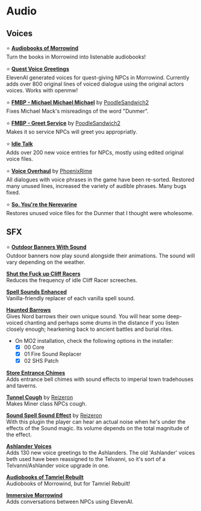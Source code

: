 # Audio

## Voices

⭐ [**Audiobooks of Morrowind**](https://www.nexusmods.com/morrowind/mods/52458)\
 Turn the books in Morrowind into listenable audiobooks!

⭐ [**Quest Voice Greetings**](https://www.nexusmods.com/morrowind/mods/52273)\
 ElevenAI generated voices for quest-giving NPCs in Morrowind. Currently adds over 800 original lines of voiced dialogue using the original actors voices. Works with openmw!

⭐ [**FMBP - Michael Michael Michael**](https://www.nexusmods.com/morrowind/mods/48598) by [PoodleSandwich2](https://www.nexusmods.com/morrowind/users/45710542)\
Fixes Michael Mack's misreadings of the word "Dunmer".

⭐ [**FMBP - Greet Service**](https://www.nexusmods.com/morrowind/mods/50937) by [PoodleSandwich2](https://www.nexusmods.com/morrowind/users/45710542)\
Makes it so service NPCs will greet you appropriatly.

⭐ [**Idle Talk**](https://www.nexusmods.com/morrowind/mods/46948)\
Adds over 200 new voice entries for NPCs, mostly using edited original voice files.

⭐ [**Voice Overhaul**](https://www.nexusmods.com/morrowind/mods/51215) by [PhoenixRime](https://www.nexusmods.com/morrowind/users/2250219)\
All dialogues with voice phrases in the game have been re-sorted. Restored many unused lines, increased the variety of audible phrases. Many bugs fixed.

⭐ [**So. You're the Nerevarine**](https://www.nexusmods.com/morrowind/mods/46896)\
Restores unused voice files for the Dunmer that I thought were wholesome.

## SFX

⭐ [**Outdoor Banners With Sound**](https://www.nexusmods.com/morrowind/mods/47068)\
Outdoor banners now play sound alongside their animations. The sound will vary depending on the weather.

[**Shut the Fuck up Cliff Racers**](https://www.nexusmods.com/morrowind/mods/46588)\
Reduces the frequency of idle Cliff Racer screeches.

[**Spell Sounds Enhanced**](https://www.nexusmods.com/morrowind/mods/46338)\
Vanilla-friendly replacer of each vanilla spell sound.

[**Haunted Barrows**](https://www.nexusmods.com/morrowind/mods/46826)\
Gives Nord barrows their own unique sound. You will hear some deep-voiced chanting and perhaps some drums in the distance if you listen closely enough; hearkening back to ancient battles and burial rites.

* On MO2 installation, check the following options in the installer:
  * [x] 00 Core
  * [x] 01 Fire Sound Replacer
  * [x] 02 SHS Patch

[**Store Entrance Chimes**](https://www.nexusmods.com/morrowind/mods/44586)\
Adds entrance bell chimes with sound effects to imperial town tradehouses and taverns.

[**Tunnel Cough**](https://www.nexusmods.com/morrowind/mods/47603) by [Reizeron](https://www.nexusmods.com/morrowind/users/32410819)\
Makes Miner class NPCs cough.

[**Sound Spell Sound Effect**](https://www.nexusmods.com/morrowind/mods/43300) by [Reizeron](https://www.nexusmods.com/morrowind/users/32410819)\
With this plugin the player can hear an actual noise when he's under the effects of the Sound magic. Its volume depends on the total magnitude of the effect.

[**Ashlander Voices**](https://www.nexusmods.com/morrowind/mods/53863)\
Adds 130 new voice greetings to the Ashlanders. The old 'Ashlander' voices beth used have been reassigned to the Telvanni, so it's sort of a Telvanni/Ashlander voice upgrade in one.

[**Audiobooks of Tamriel Rebuilt**](https://www.nexusmods.com/morrowind/mods/54478)\
Audiobooks of Morrowind, but for Tamriel Rebuilt!

[**Immersive Morrowind**](https://www.nexusmods.com/morrowind/mods/54513)\
Adds conversations between NPCs using ElevenAI.
